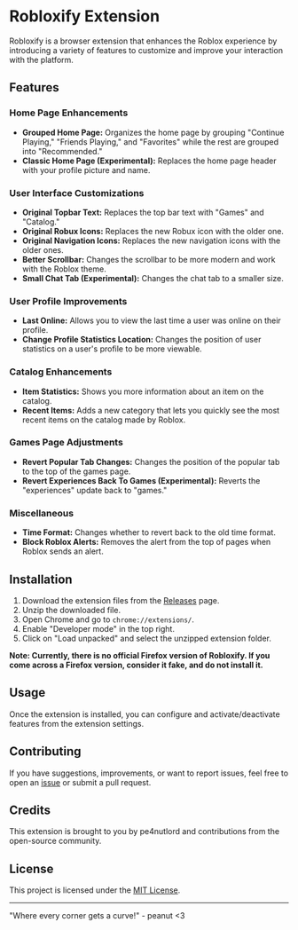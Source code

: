 # Robloxify Extension

Robloxify is a browser extension that enhances the Roblox experience by introducing a variety of features to customize and improve your interaction with the platform.

## Features

### Home Page Enhancements
- **Grouped Home Page:** Organizes the home page by grouping "Continue Playing," "Friends Playing," and "Favorites" while the rest are grouped into "Recommended."
- **Classic Home Page (Experimental):** Replaces the home page header with your profile picture and name.

### User Interface Customizations
- **Original Topbar Text:** Replaces the top bar text with "Games" and "Catalog."
- **Original Robux Icons:** Replaces the new Robux icon with the older one.
- **Original Navigation Icons:** Replaces the new navigation icons with the older ones.
- **Better Scrollbar:** Changes the scrollbar to be more modern and work with the Roblox theme.
- **Small Chat Tab (Experimental):** Changes the chat tab to a smaller size.

### User Profile Improvements
- **Last Online:** Allows you to view the last time a user was online on their profile.
- **Change Profile Statistics Location:** Changes the position of user statistics on a user's profile to be more viewable.

### Catalog Enhancements
- **Item Statistics:** Shows you more information about an item on the catalog.
- **Recent Items:** Adds a new category that lets you quickly see the most recent items on the catalog made by Roblox.

### Games Page Adjustments
- **Revert Popular Tab Changes:** Changes the position of the popular tab to the top of the games page.
- **Revert Experiences Back To Games (Experimental):** Reverts the "experiences" update back to "games."

### Miscellaneous
- **Time Format:** Changes whether to revert back to the old time format.
- **Block Roblox Alerts:** Removes the alert from the top of pages when Roblox sends an alert.

## Installation

1. Download the extension files from the [Releases](https://github.com/pe4nutlord/robloxify/releases) page.
2. Unzip the downloaded file.
3. Open Chrome and go to `chrome://extensions/`.
4. Enable "Developer mode" in the top right.
5. Click on "Load unpacked" and select the unzipped extension folder.

**Note: Currently, there is no official Firefox version of Robloxify. If you come across a Firefox version, consider it fake, and do not install it.**

## Usage

Once the extension is installed, you can configure and activate/deactivate features from the extension settings.

## Contributing

If you have suggestions, improvements, or want to report issues, feel free to open an [issue](https://github.com/pe4nutlord/robloxify/issues) or submit a pull request.

## Credits

This extension is brought to you by pe4nutlord and contributions from the open-source community.

## License

This project is licensed under the [MIT License](LICENSE.txt).

---

"Where every corner gets a curve!" - peanut <3
